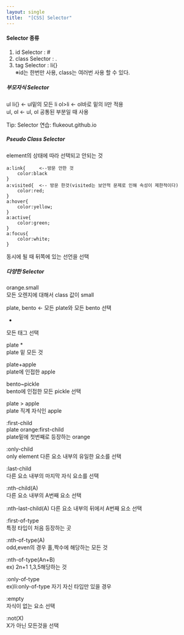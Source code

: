 ```yaml
---
layout: single
title:  "[CSS] Selector" 
---
```


   
#### Selector 종류    
1. id Selector : #     
2. class Selector : .     
3. tag Selector : li{}     
※id는 한번만 사용, class는 여러번 사용 할 수 있다.   

##### 부모자식 Selector   
ul li{} <- ul밑의 모든 li
ol>li <- ol바로 밑의 li만 적용  
ul, ol <- ul, ol 공통된 부분일 때 사용   
   
Tip: Selector 연습: flukeout.github.io  
 
##### Pseudo Class Selector
element의 상태에 따라 선택되고 안되는 것   
```
a:link{		<--방문 안한 것
    color:black
}
a:visited{	<-- 방문 한것(visited는 보안적 문제로 인해 속성이 제한적이다)
    color:red;
}
a:hover{
    color:yellow;
}
a:active{
    color:green;
}
a:focus{
    color:white;
}
```
동시에 될 때 뒤쪽에 있는 선언을 선택   
      
##### 다양한 Selector     
orange.small   
모든 오렌지에 대해서 class 값이 small   
   
plate, bento <- 모든 plate와 모든 bento 선택   
   
*  
모든 태그 선택   
    
plate *  
plate 밑 모든 것    
   
plate+apple  
plate에 인접한 apple   
   
bento~pickle   
bento에 인접한 모든 pickle 선택   
   
plate > apple  
plate 직계 자식인 apple   
   
:first-child   
plate orange:first-child  
plate밑에 첫번째로 등장하는 orange   
   
:only-child  
only element 다른 요소 내부의 유일한 요소를 선택   
   
:last-child   
다른 요소 내부의 마지막 자식 요소를 선택   
   
:nth-child(A)   
다른 요소 내부의 A번째 요소 선택   
   
:nth-last-child(A) 
다른 요소 내부의 뒤에서 A번째 요소 선택   
   
:first-of-type  
특정 타입이 처음 등장하는 곳   
   
:nth-of-type(A)  
odd,even의 경우 홀,짝수에 해당하는 모든 것   
   
:nth-of-type(An+B)   
ex) 2n+1 1,3,5해당하는 것   
   
:only-of-type    
ex)li:only-of-type 자기 자신 타입만 있을 경우   
   
:empty  
자식이 없는 요소 선택   
   
:not(X)  
X가 아닌 모든것을 선택   